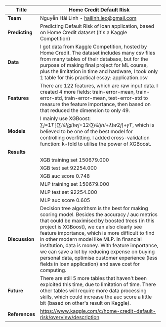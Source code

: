 | **Title**      | Home Credit Default Risk|
| ---------- |-------------------|
| **Team**       | Nguyễn Hải Linh - hailinh.leo@gmail.com
| **Predicting** | Predicting Default Risk of loan application, based on Home Credit dataset (it's a Kaggle Competition)
| **Data**       | I got data from Kaggle Competition, hosted by Home Credit. The dataset includes many csv files from many tables of their database, but for the purpose of making final project for ML course, plus the limitation in time and hardware, I took only 1 table for this practical essay: application.csv
| **Features**   | There are 122 features, which are raw input data. I created 4 more fields: train-error-mean, train-error-std, train-error-mean, test-error-std to measure the feature importance, then based on that reduced the dimension to only 49.
| **Models**     | I mainly use XGBoost: ∑𝑗=1𝑇[(∑𝑖∈𝐼𝑗𝑔𝑖)𝑤𝑗+12(∑𝑖∈𝐼𝑗ℎ𝑖+𝜆)𝑤2𝑗]+𝛾𝑇, which is believed to be one of the best model for controlling overfitting. I added cross-validation function: k-fold to utilise the power of XGBoost.
| **Results**    | 
|                | XGB training set 150679.000
|                | XGB test set 92254.000
|                | XGB auc score 0.748
|                | MLP training set 150679.000
|                | MLP test set 92254.000
|                | MLP auc score 0.605
| **Discussion** | Decision tree algorithsm is the best for making scoring model. Besides the accuracy / auc metrics that could be maximised by boosted trees (in this project is XGBoost), we can also clearly see feature importance, which is more difficult to find in other modern model like MLP. In financial institution, data is money. With feature importance, we can save a lot by reducing expense on buying personal data, optimise customer experience (less fields in loan application) and save cost for computing.
| **Future**     | There are still 5 more tables that haven't been exploited this time, due to limitation of time. There other tables will require more data processing skills, which could increase the auc score a little bit (based on other's result on Kaggle).
|**References**  | https://www.kaggle.com/c/home-credit-default-risk/overview/description
